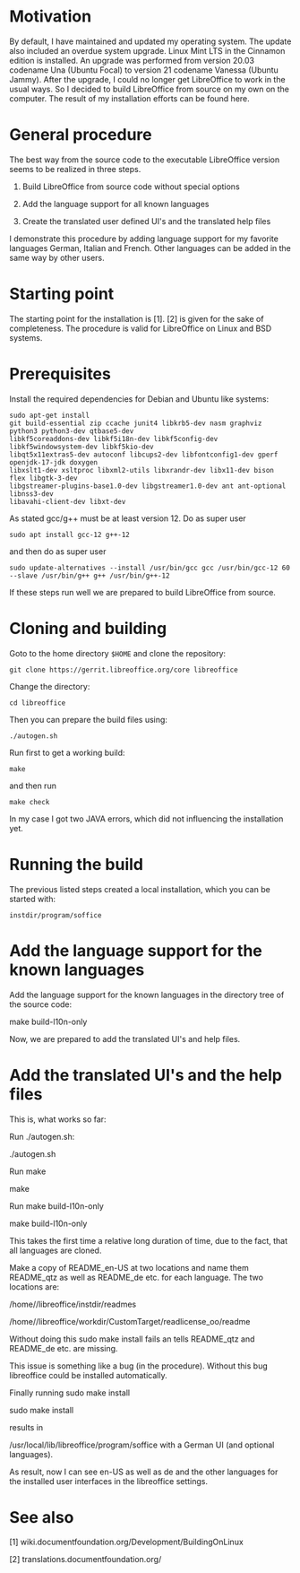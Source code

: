 # Motivation

By default, I have maintained and updated my operating system. The update also included an overdue system upgrade. Linux Mint LTS in the Cinnamon edition is installed. An upgrade was performed from version 20.03 codename Una (Ubuntu Focal) to version 21 codename Vanessa (Ubuntu Jammy). After the upgrade, I could no longer get LibreOffice to work in the usual ways. So I decided to build LibreOffice from source on my own on the computer. The result of my installation efforts can be found here.

# General procedure

The best way from the source code to the executable LibreOffice version seems to be realized in three steps.

1. Build LibreOffice from source code without special options

2. Add the language support for all known languages

3. Create the translated user defined UI's and the translated help files

I demonstrate this procedure by adding language support for my favorite languages German, Italian and French. Other languages can be added in the same way by other users.

# Starting point

The starting point for the installation is [1]. [2] is given for the sake of completeness. The procedure is valid for LibreOffice on Linux and BSD systems.

# Prerequisites

Install the required dependencies for Debian and Ubuntu like systems:

    sudo apt-get install 
    git build-essential zip ccache junit4 libkrb5-dev nasm graphviz python3 python3-dev qtbase5-dev
    libkf5coreaddons-dev libkf5i18n-dev libkf5config-dev libkf5windowsystem-dev libkf5kio-dev
    libqt5x11extras5-dev autoconf libcups2-dev libfontconfig1-dev gperf openjdk-17-jdk doxygen 
    libxslt1-dev xsltproc libxml2-utils libxrandr-dev libx11-dev bison flex libgtk-3-dev
    libgstreamer-plugins-base1.0-dev libgstreamer1.0-dev ant ant-optional libnss3-dev
    libavahi-client-dev libxt-dev

As stated gcc/g++ must be at least version 12. Do as super user

    sudo apt install gcc-12 g++-12 
    
and then do as super user

    sudo update-alternatives --install /usr/bin/gcc gcc /usr/bin/gcc-12 60 --slave /usr/bin/g++ g++ /usr/bin/g++-12

If these steps run well we are prepared to build LibreOffice from source.

# Cloning and building

Goto to the home directory <code>$HOME</code> and clone the repository:

    git clone https://gerrit.libreoffice.org/core libreoffice

Change the directory:

    cd libreoffice

Then you can prepare the build files using:

    ./autogen.sh

Run first to get a working build:
   
    make

and then run 
    
    make check

In my case I got two JAVA errors, which did not influencing the installation yet.   

# Running the build

The previous listed steps created a local installation, which you can be started with:

    instdir/program/soffice

# Add the language support for the known languages

 Add the language support for the known languages in the directory tree of the source code:

   make build-l10n-only

Now, we are prepared to add the translated UI's and help files.

# Add the translated UI's and the help files

This is, what works so far:

Run ./autogen.sh:

./autogen.sh

Run make

make

Run make build-l10n-only

make build-l10n-only

This takes the first time a relative long duration of time, due to the fact, that all languages are cloned.

Make a copy of README_en-US at two locations and name them README_qtz as well as README_de etc. for each language. The two locations are:

/home//libreoffice/instdir/readmes

/home//libreoffice/workdir/CustomTarget/readlicense_oo/readme

Without doing this sudo make install fails an tells README_qtz and README_de etc. are missing.

This issue is something like a bug (in the procedure). Without this bug libreoffice could be installed automatically.

Finally running sudo make install

sudo make install

results in

/usr/local/lib/libreoffice/program/soffice
with a German UI (and optional languages).

As result, now I can see en-US as well as de and the other languages for the installed user interfaces in the libreoffice settings.


# See also

[1] wiki.documentfoundation.org/Development/BuildingOnLinux

[2] translations.documentfoundation.org/


